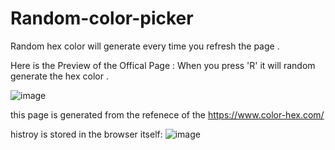 # Random-color-picker
Random hex color will generate every time you refresh the page .


Here is the Preview of the Offical Page :
When you press 'R' it will random generate the hex color .

![image](https://user-images.githubusercontent.com/60768713/169639730-5f87c165-ac19-454c-991a-dee6478d8fe0.png)


this page is generated from the refenece of the https://www.color-hex.com/


histroy is stored in the browser itself:
![image](https://user-images.githubusercontent.com/60768713/169639834-c49ff14d-59bf-427d-9aa3-578b171add3e.png)
